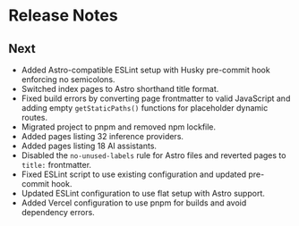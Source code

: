 # Release Notes

## Next
- Added Astro-compatible ESLint setup with Husky pre-commit hook enforcing no semicolons.
- Switched index pages to Astro shorthand title format.
- Fixed build errors by converting page frontmatter to valid JavaScript and adding empty `getStaticPaths()` functions for placeholder dynamic routes.
- Migrated project to pnpm and removed npm lockfile.
- Added pages listing 32 inference providers.
- Added pages listing 18 AI assistants.
- Disabled the `no-unused-labels` rule for Astro files and reverted pages to `title:` frontmatter.
- Fixed ESLint script to use existing configuration and updated pre-commit hook.
- Updated ESLint configuration to use flat setup with Astro support.
- Added Vercel configuration to use pnpm for builds and avoid dependency errors.

